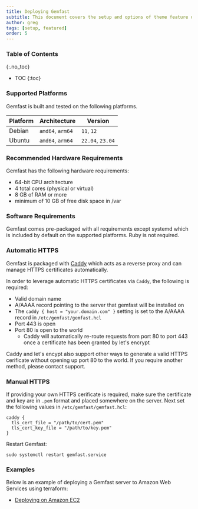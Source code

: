 ```yaml
---
title: Deploying Gemfast
subtitle: This document covers the setup and options of theme feature described in the doc title
author: greg
tags: [setup, featured]
order: 5
---
```


### Table of Contents
{:.no_toc}
* TOC
{:toc}

### Supported Platforms

Gemfast is built and tested on the following platforms.

| Platform | Architecture | Version |
| -------- | ------------ | ------- |
| Debian | `amd64`, `arm64` | `11`, `12` |
| Ubuntu | `amd64`, `arm64` | `22.04`, `23.04`

### Recommended Hardware Requirements

Gemfast has the following hardware requirements:

* 64-bit CPU architecture
* 4 total cores (physical or virtual)
* 8 GB of RAM or more
* minimum of 10 GB of free disk space in /var

### Software Requirements

Gemfast comes pre-packaged with all requirements except systemd which is included by default on the supported platforms. Ruby is not required. 


### Automatic HTTPS

Gemfast is packaged with [Caddy](https://github.com/caddyserver/caddy) which acts as a reverse proxy and can manage HTTPS certificates automatically.

In order to leverage automatic HTTPS certificates via `Caddy`, the following is required:

* Valid domain name
* A/AAAA record pointing to the server that gemfast will be installed on
* The `caddy { host = "your.domain.com" }` setting is set to the A/AAAA record in `/etc/gemfast/gemfast.hcl`
* Port 443 is open
* Port 80 is open to the world
  * Caddy will automatically re-route requests from port 80 to port 443 once a certificate has been granted by let's encrypt

Caddy and let's encypt also support other ways to generate a valid HTTPS cerificate without opening up port 80 to the world. If you require another method, please contact support.

### Manual HTTPS

If providing your own HTTPS cerificate is required, make sure the certificate and key are in `.pem` format and placed somewhere on the server. Next set the following values in `/etc/gemfast/gemfast.hcl`:

```
caddy {
  tls_cert_file = "/path/to/cert.pem"
  tls_cert_key_file = "/path/to/key.pem"
}
```

Restart Gemfast:

```
sudo systemctl restart gemfast.service
```

### Examples

Below is an example of deploying a Gemfast server to Amazon Web Services using terraform:

* [Deploying on Amazon EC2](https://github.com/gemfast/deploy-aws-ec2)
